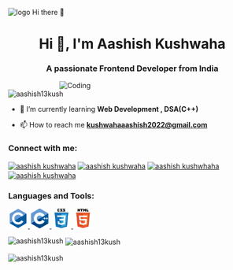 ![logo](https://github.com/aashish13kush/aashish13kush/commit/81ed5831d68f4e285ffee716537a8739300d9c74)
Hi there 👋
<h1 align="center">Hi 👋, I'm Aashish Kushwaha</h1>
<h3 align="center">A passionate Frontend Developer from India</h3>
<img align="right" alt="Coding" width="400" src="https://cdn.dribbble.com/users/1162077/screenshots/3848914/programmer.gif">

<p align="left"> <img src="https://komarev.com/ghpvc/?username=aashish13kush&label=Profile%20views&color=0e75b6&style=flat" alt="aashish13kush" /> </p>

- 🌱 I’m currently learning **Web Development , DSA(C++)**

- 📫 How to reach me **kushwahaaashish2022@gmail.com**

<h3 align="left">Connect with me:</h3>
<p align="left">
<a href="https://linkedin.com/in/aashish kushwaha" target="blank"><img align="center" src="https://raw.githubusercontent.com/rahuldkjain/github-profile-readme-generator/master/src/images/icons/Social/linked-in-alt.svg" alt="aashish kushwaha" height="30" width="40" /></a>
<a href="https://fb.com/aashish kushwaha" target="blank"><img align="center" src="https://raw.githubusercontent.com/rahuldkjain/github-profile-readme-generator/master/src/images/icons/Social/facebook.svg" alt="aashish kushwaha" height="30" width="40" /></a>
<a href="https://www.hackerrank.com/aashish kushwhaha" target="blank"><img align="center" src="https://raw.githubusercontent.com/rahuldkjain/github-profile-readme-generator/master/src/images/icons/Social/hackerrank.svg" alt="aashish kushwhaha" height="30" width="40" /></a>
<a href="https://www.leetcode.com/aashish kushwaha" target="blank"><img align="center" src="https://raw.githubusercontent.com/rahuldkjain/github-profile-readme-generator/master/src/images/icons/Social/leet-code.svg" alt="aashish kushwaha" height="30" width="40" /></a>
</p>

<h3 align="left">Languages and Tools:</h3>
<p align="left"> <a href="https://www.cprogramming.com/" target="_blank" rel="noreferrer"> <img src="https://raw.githubusercontent.com/devicons/devicon/master/icons/c/c-original.svg" alt="c" width="40" height="40"/> </a> <a href="https://www.w3schools.com/cpp/" target="_blank" rel="noreferrer"> <img src="https://raw.githubusercontent.com/devicons/devicon/master/icons/cplusplus/cplusplus-original.svg" alt="cplusplus" width="40" height="40"/> </a> <a href="https://www.w3schools.com/css/" target="_blank" rel="noreferrer"> <img src="https://raw.githubusercontent.com/devicons/devicon/master/icons/css3/css3-original-wordmark.svg" alt="css3" width="40" height="40"/> </a> <a href="https://www.w3.org/html/" target="_blank" rel="noreferrer"> <img src="https://raw.githubusercontent.com/devicons/devicon/master/icons/html5/html5-original-wordmark.svg" alt="html5" width="40" height="40"/> </a> </p>

<p><img align="left" src="https://github-readme-stats.vercel.app/api/top-langs?username=aashish13kush&show_icons=true&locale=en&layout=compact" alt="aashish13kush" /></p>

<p>&nbsp;<img align="center" src="https://github-readme-stats.vercel.app/api?username=aashish13kush&show_icons=true&locale=en" alt="aashish13kush" /></p>

<p><img align="center" src="https://github-readme-streak-stats.herokuapp.com/?user=aashish13kush&" alt="aashish13kush" /></p>
